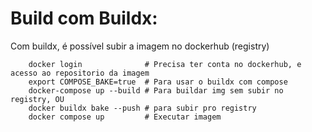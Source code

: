 
# Build com Buildx: 
Com buildx, é possível subir a imagem no dockerhub (registry)

```shell
    docker login              # Precisa ter conta no dockerhub, e acesso ao repositorio da imagem
    export COMPOSE_BAKE=true  # Para usar o buildx com compose
    docker-compose up --build # Para buildar img sem subir no registry, OU
    docker buildx bake --push # para subir pro registry
    docker compose up         # Executar imagem
```
